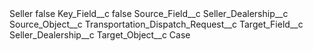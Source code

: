 <?xml version="1.0" encoding="UTF-8"?>
<CustomMetadata xmlns="http://soap.sforce.com/2006/04/metadata" xmlns:xsi="http://www.w3.org/2001/XMLSchema-instance" xmlns:xsd="http://www.w3.org/2001/XMLSchema">
    <label>Seller</label>
    <protected>false</protected>
    <values>
        <field>Key_Field__c</field>
        <value xsi:type="xsd:boolean">false</value>
    </values>
    <values>
        <field>Source_Field__c</field>
        <value xsi:type="xsd:string">Seller_Dealership__c</value>
    </values>
    <values>
        <field>Source_Object__c</field>
        <value xsi:type="xsd:string">Transportation_Dispatch_Request__c</value>
    </values>
    <values>
        <field>Target_Field__c</field>
        <value xsi:type="xsd:string">Seller_Dealership__c</value>
    </values>
    <values>
        <field>Target_Object__c</field>
        <value xsi:type="xsd:string">Case</value>
    </values>
</CustomMetadata>
